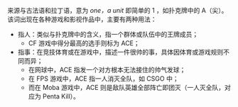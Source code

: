 来源与古法语和拉丁语，意为 *one，a unit* 即简单的 1 ，如扑克牌中的 A（尖）。
该词出现在各种游戏和影视作品中，主要有两种用法：
+ 指人：类似与扑克牌中的含义，指一个群体或队伍中的王牌成员；
	+ CF 游戏中得分最高的选手则标为 ACE；
+ 指事：在竞技体育或在游戏中，描述一件很帅的事，具体因体育或游戏规则不同而异；
	+ 在网球中，ACE 指发一个对方根本无法接住的帅气发球；
	+ 在 FPS 游戏中，ACE 指一人消灭全队，如 CSGO 中；
	+ 而在 Moba 游戏中，ACE 则是敌队英雄全部阵亡即团灭（一人灭全队，对应为 Penta Kill）。